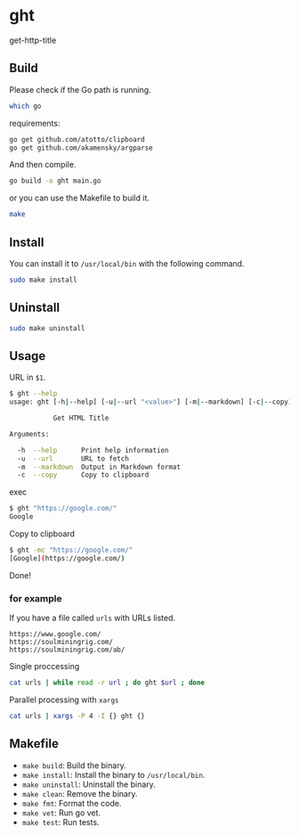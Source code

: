 # ght

get-http-title  

## Build

Please check if the Go path is running.

```bash
which go
```

requirements:

```bash
go get github.com/atotto/clipboard
go get github.com/akamensky/argparse
```

And then compile.

```bash
go build -o ght main.go
```

or you can use the Makefile to build it.

```bash
make
```

## Install
You can install it to `/usr/local/bin` with the following command.

```bash
sudo make install
```
## Uninstall

```bash
sudo make uninstall
```

## Usage

URL in `$1`.

```bash
$ ght --help
usage: ght [-h|--help] [-u|--url "<value>"] [-m|--markdown] [-c|--copy]

           Get HTML Title

Arguments:

  -h  --help      Print help information
  -u  --url       URL to fetch
  -m  --markdown  Output in Markdown format
  -c  --copy      Copy to clipboard
```

exec

```bash
$ ght "https://google.com/"
Google
```

Copy to clipboard

```bash
$ ght -mc "https://google.com/"
[Google](https://google.com/)
```

Done!

### for example

If you have a file called `urls` with URLs listed.

```bash:urls
https://www.google.com/
https://soulminingrig.com/
https://soulminingrig.com/ab/
```

Single proccessing

```bash
cat urls | while read -r url ; do ght $url ; done
```

Parallel processing with `xargs`

```bash
cat urls | xargs -P 4 -I {} ght {}
```

## Makefile

-   `make build`: Build the binary.
-   `make install`: Install the binary to `/usr/local/bin`.
-   `make uninstall`: Uninstall the binary.
-   `make clean`: Remove the binary.
-   `make fmt`: Format the code.
-   `make vet`: Run go vet.
-   `make test`: Run tests.

